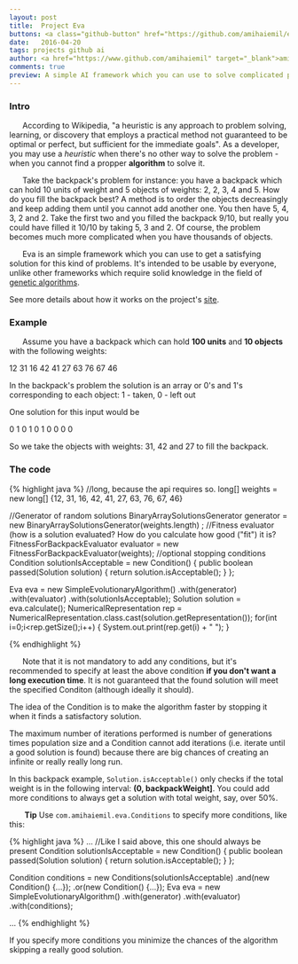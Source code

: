 ```yaml
---
layout: post
title:  Project Eva
buttons: <a class="github-button" href="https://github.com/amihaiemil/eva" data-icon="octicon-star" data-count-href="/amihaiemil/eva/stargazers" data-count-api="/repos/amihaiemil/eva#stargazers_count" data-count-aria-label="# stargazers on GitHub" aria-label="Star amihaiemil/eva on GitHub">Star</a> <a class="github-button" href="https://github.com/amihaiemil/eva/fork" data-icon="octicon-repo-forked" data-count-href="/amihaiemil/eva/network" data-count-api="/repos/amihaiemil/eva#forks_count" data-count-aria-label="# forks on GitHub" aria-label="Fork amihaiemil/eva on GitHub">Fork</a>
date:   2016-04-20
tags: projects github ai
author: <a href="https://www.github.com/amihaiemil" target="_blank">amihaiemil</a>
comments: true
preview: A simple AI framework which you can use to solve complicated problems.
---
```


### Intro

&nbsp;&nbsp;&nbsp;&nbsp;&nbsp;&nbsp;According to Wikipedia, "a heuristic is any approach to problem solving, learning, or discovery that employs a practical method not guaranteed to be optimal or perfect, but sufficient for the immediate goals". As a developer, you may use a *heuristic* when there's no other way to solve the problem - when you cannot find a propper **algorithm** to solve it.

&nbsp;&nbsp;&nbsp;&nbsp;&nbsp;&nbsp;Take the backpack's problem for instance: you have a backpack which can hold 10 units of weight and 5 objects of weights: 2, 2, 3, 4 and 5. How do you fill the backpack best? A method is to order the objects decreasingly and keep adding them until you cannot add another one. You then have 5, 4, 3, 2 and 2. Take the first two and you filled the backpack 9/10, but really you could have filled it 10/10 by taking 5, 3 and 2. Of course, the problem becomes much more complicated when you have thousands of objects.

&nbsp;&nbsp;&nbsp;&nbsp;&nbsp;&nbsp;Eva is an simple framework which you can use to get a satisfying solution for this kind of problems. It's intended to be usable by everyone, unlike other frameworks which require solid knowledge in the field of [genetic algorithms](https://en.wikipedia.org/wiki/Genetic_algorithm).

See more details about how it works on the project's [site](http://eva.amihaiemil.com).

### Example

&nbsp;&nbsp;&nbsp;&nbsp;&nbsp;&nbsp;Assume you have a backpack which can hold **100 units** and **10 objects** with the following weights:

12 31 16 42 41 27 63 76 67 46

In the backpack's problem the solution is an array or 0's and 1's corresponding to each object: 1 - taken, 0 - left out

One solution for this input would be

0 1 0 1 0 1 0 0 0 0

So we take the objects with weights: 31, 42 and 27 to fill the backpack.

### The code
{% highlight java %}
//long, because the api requires so.
long[] weights = new long[] {12, 31, 16, 42, 41, 27, 63, 76, 67, 46}

//Generator of random solutions
BinaryArraySolutionsGenerator generator = new BinaryArraySolutionsGenerator(weights.length) ;
//Fitness evaluator (how is a solution evaluated? How do you calculate how good ("fit") it is?
FitnessForBackpackEvaluator evaluator = new FitnessForBackpackEvaluator(weights);
//optional stopping conditions
Condition solutionIsAcceptable = new Condition() {
    public boolean passed(Solution solution) {
        return solution.isAcceptable();
    }
};

Eva eva = new SimpleEvolutionaryAlgorithm()
                .with(generator)
                .with(evaluator)
                .with(solutionIsAcceptable);
Solution solution = eva.calculate();
NumericalRepresentation rep = NumericalRepresentation.class.cast(solution.getRepresentation());
for(int i=0;i<rep.getSize();i++) {
    System.out.print(rep.get(i) + " ");
}

{% endhighlight %}

&nbsp;&nbsp;&nbsp;&nbsp;&nbsp;&nbsp;Note that it is not mandatory to add any conditions, but it's recommended to specify at least the above condition **if you don't want a long execution time**. It is not guaranteed that the found solution will meet the specified Conditon (although ideally it should).

The idea of the Condition is to make the algorithm faster by stopping it when it finds a satisfactory solution.

The maximum number of iterations performed is number of generations times population size and a Condition cannot add iterations (i.e. iterate until a good solution is found) because there are big chances of creating an infinite or really really long run.

In this backpack example, ``Solution.isAcceptable()`` only checks if the total weight is in the following interval: **(0, backpackWeight]**. You could add more conditions to always get a solution with total weight, say, over 50%.

&nbsp;&nbsp;&nbsp;&nbsp;&nbsp;&nbsp; **Tip** Use ``com.amihaiemil.eva.Conditions`` to specify more conditions, like this:

{% highlight java %}
...
//Like I said above, this one should always be present
Condition solutionIsAcceptable = new Condition() {
    public boolean passed(Solution solution) {
        return solution.isAcceptable();
    }
};

Condition conditions = new Conditions(solutionIsAcceptable)
                        .and(new Condition() {...});
			.or(new Condition() {...});
Eva eva = new SimpleEvolutionaryAlgorithm()
                .with(generator)
                .with(evaluator)
                .with(conditions);

...
{% endhighlight %}

If you specify more conditions you minimize the chances of the algorithm skipping
a really good solution.
